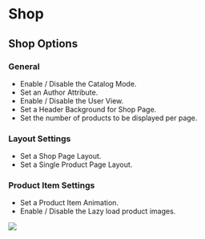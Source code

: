 # Shop

## Shop Options

### General

* Enable / Disable the Catalog Mode.
* Set an Author Attribute.
* Enable / Disable the User View.
* Set a Header Background for Shop Page.
* Set the number of products to be displayed per page.

### Layout Settings

* Set a Shop Page Layout.
* Set a Single Product Page Layout.

### Product Item Settings

* Set a Product Item Animation.
* Enable / Disable the Lazy load product images.

![](http://transvelo.github.io/docs/bethlehem/images/theme-options-shop.png)
